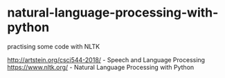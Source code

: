 # natural-language-processing-with-python
practising some code with NLTK

http://artstein.org/csci544-2018/ - Speech and Language Processing
https://www.nltk.org/ - Natural Language Processing with Python
